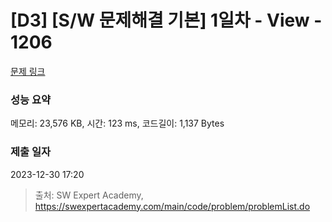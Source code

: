 # [D3] [S/W 문제해결 기본] 1일차 - View - 1206 

[문제 링크](https://swexpertacademy.com/main/code/problem/problemDetail.do?contestProbId=AV134DPqAA8CFAYh) 

### 성능 요약

메모리: 23,576 KB, 시간: 123 ms, 코드길이: 1,137 Bytes

### 제출 일자

2023-12-30 17:20



> 출처: SW Expert Academy, https://swexpertacademy.com/main/code/problem/problemList.do